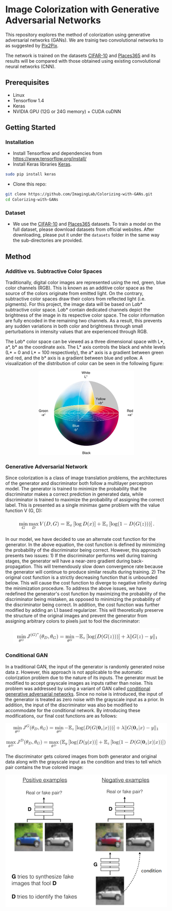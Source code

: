 # Image Colorization with Generative Adversarial Networks 
This repository explores the method of colorization using generative adversarial networks (GANs).
We are trainig two convolutional networks to as suggested by [Pix2Pix](https://github.com/phillipi/pix2pix).

The network is trained on the datasets [CIFAR-10](https://www.cs.toronto.edu/~kriz/cifar.html) and [Places365](http://places2.csail.mit.edu) and its results will be compared with those obtained using existing convolutional neural networks (CNN).

## Prerequisites
- Linux
- Tensorflow 1.4
- Keras
- NVIDIA GPU (12G or 24G memory) + CUDA cuDNN

## Getting Started
### Installation
- Install Tensorflow and dependencies from https://www.tensorflow.org/install/
- Install Keras libraries [Keras](https://github.com/keras-team/keras).
```bash
sudo pip install keras
```
- Clone this repo:
```bash
git clone https://github.com/ImagingLab/Colorizing-with-GANs.git
cd Colorizing-with-GANs
```

### Dataset
- We use the [CIFAR-10](https://www.cs.toronto.edu/~kriz/cifar.html) and [Places365](http://places2.csail.mit.edu) datasets. To train a model on the full dataset, please download datasets from official websites.
After downloading, please put it under the `datasets` folder in the same way the sub-directories are provided.

## Method
### Additive vs. Subtractive Color Spaces
Traditionally, digital color images are represented using the red, green, blue color channels (RGB). This is known as an additive color space as the source of the colors originate from emitted light. On the contrary, subtractive color spaces draw their colors from reflected light (i.e. pigments). For this project, the image data will be based on L*a*b* subtractive color space. L*a*b* contain dedicated channels depict the brightness of the image in its respective color space. The color information are fully encoded in the remaining two channels. As a result, this prevents any sudden variations in both color and brightness through small perturbations in intensity values that are experienced through RGB. 

The L*a*b* color space can be viewed as a three dimensional space with L*, a*, b* as the coordinate axis. The L* axis controls the black and white levels (L* = 0 and L* = 100 respectively), the a* axis is a gradient between green and red, and the b* axis is a gradient between blue and yellow. A visualization of the distribution of color can be seen in the following figure:
<p align='center'>  
  <img src='img/LAB.png' width='298px' height='263px' />
</p>

### Generative Adversarial Network
Since colorization is a class of image translation problems, the architectures of the generator and discriminator both follow a multilayer perceptron model. The generator is trained to minimize the probability that the discriminator makes a correct prediction in generated data, while discriminator is trained to maximize the probability of assigning the correct label. This is presented as a single minimax game problem with the value function V (G, D):
<p align='center'>  
  <img src='img/gan.png' />
</p>
In our model, we have decided to use an alternate cost function for the generator. In the above equation, the cost function is defined by minimizing the probability of the discriminator being correct. However, this approach presents two issues: 1) If the discriminator performs well during training stages, the generator will have a near-zero gradient during back-propagation. This will tremendously slow down convergence rate because the generator will continue to produce similar results during training. 2) The original cost function is a strictly decreasing function that is unbounded below. This will cause the cost function to diverge to negative infinity during the minimization procedure. To address the above issues, we have redefined the generator's cost function by maximizing the probability of the discriminator being mistaken, as opposed to minimizing the probability of the discriminator being correct. In addition, the cost function was further modified by adding an L1 based regularizer. This will theoretically preserve the structure of the original images and prevent the generator from assigning arbitrary colors to pixels just to fool the discriminator:
<p align='center'>  
  <img src='img/gan_new.png' />
</p>

### Conditional GAN
In a traditional GAN, the input of the generator is randomly generated noise data z. However, this approach is not applicable to the automatic colorization problem due to the nature of its inputs. The generator must be modified to accept grayscale images as inputs rather than noise. This problem was addressed by using a variant of GAN called [conditional generative adversarial networks](https://arxiv.org/abs/1411.1784). Since no noise is introduced, the input of the generator is treated as zero noise with the grayscale input as a prior. In addition, the input of the discriminator was also be modified to accommodate for the conditional network. By introducing these modifications, our final cost functions are as follows:
<p align='center'>  
  <img src='img/con_gan.png' />
</p>
The discriminator gets colored images from both generator and original data along with the grayscale input as the condition and tries to tell which pair contains the true colored image:
<p align='center'>  
  <img src='img/cgan.png' />
</p>
